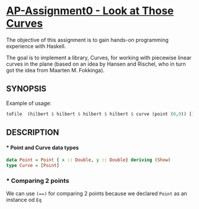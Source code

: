 [AP-Assignment0 - Look at Those Curves](https://github.com/tudorgk/AP-Assignment0)
=======================================

The objective of this assignment is to gain hands-on programming experience with Haskell.

The goal is to implement a library, Curves, for working with piecewise linear curves in the plane (based on an idea by Hansen and Rischel, who in turn got the idea from Maarten M. Fokkinga).

SYNOPSIS
--------

Example of usage:

```haskell
toFile  (hilbert $ hilbert $ hilbert $ hilbert $ curve (point (0,0)) []) "hilbert.svg"
```

DESCRIPTION 
-----------



#### * Point and Curve data types

```haskell
data Point = Point { x :: Double, y :: Double} deriving (Show)
type Curve = [Point]
```

### * Comparing 2 points

We can use `(==)` for comparing 2 points because we declared `Point` as an instance od `Eq`
